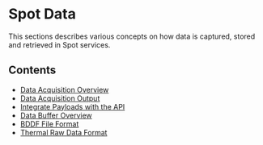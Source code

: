 <!--
Copyright (c) 2023 Boston Dynamics, Inc.  All rights reserved.

Downloading, reproducing, distributing or otherwise using the SDK Software
is subject to the terms and conditions of the Boston Dynamics Software
Development Kit License (20191101-BDSDK-SL).
-->

# Spot Data

This sections describes various concepts on how data is captured, stored and retrieved in Spot services.

## Contents

- [Data Acquisition Overview](data_acquisition_overview.md)
- [Data Acquisition Output](data_acquisition_output.md)
- [Integrate Payloads with the API](writing_services_for_data_acquisition.md)
- [Data Buffer Overview](data_buffer_overview.md)
- [BDDF File Format](bddf.md)
- [Thermal Raw Data Format](data_acquisition_thermal_raw.md)
